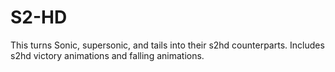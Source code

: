 # S2-HD
This turns Sonic, supersonic, and tails into their s2hd counterparts. Includes s2hd victory animations and falling animations.
